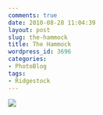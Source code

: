 ```yaml
---
comments: true
date: 2010-08-28 11:04:39
layout: post
slug: the-hammock
title: The Hammock
wordpress_id: 3696
categories:
- PhotoBlog
tags:
- Ridgestock
---
```


![](http://ryanfitzer.com/main/wp-content/uploads/2010/08/2010-08-26-at-18-00-58.jpg)
